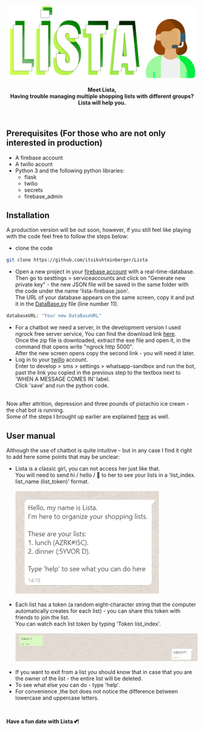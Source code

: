 ![](https://github.com/itsikshteinberger/Lista/blob/master/Lista/Media/logo.png) <br/> 
<p align="center">
    <b>Meet Lista,<br/> Having trouble managing multiple shopping lists with different groups? Lista will help you.</b>
</p>
<br/>

## Prerequisites (For those who are not only interested in production)
- A firebase account
- A twillo acount
- Python 3 and the following python libraries:
    - flask
    - twilio
    - secrets
    - firebase_admin

## Installation
A production version will be out soon, however, if you still feel like playing with the code feel free to follow the steps below:<br/>
* clone the code
```bash
git clone https://github.com/itsikshteinberger/Lista
```
* Open a new project in your [firebase account](https://console.firebase.google.com/) with a real-time-database. <br/>
Then go to sesttings > serviceaccounts and click on "Generate new private key" - the new JSON file will be saved in the same folder with the code under the name 'lista-firebase.json'. <br/>The URL of your database appears on the same screen, copy it and put it in the [DataBase.py](https://github.com/itsikshteinberger/Lista/blob/master/Lista/DataBase.py) file (line number 11). 
```python
databaseURL: "Your new DataBaseURL"
```
* For a chatbot we need a server, in the development version I used ngrock free server service, You can find the download link [here](https://ngrok.com/download). 
<br/>Once the zip file is downloaded, extract the exe file and open it, in the command that opens write "ngrock http 5000". 
<br/>After the new screen opens copy the second link - you will need it later.
* Log in to your [twillo](https://console.twilio.com/) account. <br/>
Enter to develop > sms > settings > whatsapp-sandbox and run the bot, past the link you copied in the previous step to the textbox next to 'WHEN A MESSAGE COMES IN' label.
<br/> Click 'save' and run the python code.

<br/>Now after attrition, depression and three pounds of pistachio ice cream - the chat bot is running.
<br/>Some of the steps I brought up earlier are explained [here](https://www.twilio.com/blog/build-a-whatsapp-chatbot-with-python-flask-and-twilio) as well.

## User manual
Although the use of chatbot is quite intuitive - but in any case I find it right to add here some points that may be unclear:
* Lista is a classic girl, you can not access her just like that.
<br/> You will need to send hi / hello / :wave: to her to see your lists in a 'list_index. list_name (list_token)' format. <br/><br/>
![](https://github.com/itsikshteinberger/Lista/blob/master/Lista/Media/screen1.png)<br/><br/>
* Each list has a token (a random eight-character string that the computer automatically creates for each list) - you can share this token with friends to join the list.
<br/>You can watch each list token by typing 'Token list_index'.<br/><br/>
![](https://github.com/itsikshteinberger/Lista/blob/master/Lista/Media/screen2.png)<br/><br/>
* If you want to exit from a list you should know that in case that you are the owner of the list - the entire list will be deleted.
* To see what else you can do - type 'help'.
* For convenience ,the bot does not notice the difference between lowercase and uppercase letters.

<br/>

__Have a fun date with Lista :two_hearts:!__

